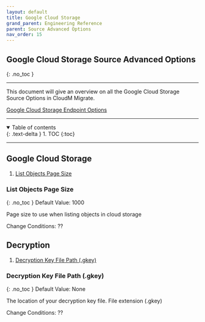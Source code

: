 ```yaml
---
layout: default
title: Google Cloud Storage 
grand_parent: Engineering Reference
parent: Source Advanced Options
nav_order: 15
---
```


## Google Cloud Storage Source Advanced Options
{: .no_toc }

---
This document will give an overview on all the Google Cloud Storage Source Options in CloudM Migrate. 

<a href="https://cloudm-migrate.github.io/documentation/Engineering-Reference/GoogleCloudStorage.html">Google Cloud Storage Endpoint Options</a>
         
---
<a name="top"></a>
<details open markdown="block">
  <summary>
    Table of contents
  </summary>
  {: .text-delta }
1. TOC
{:toc}
</details>

---
## Google Cloud Storage

1. [List Objects Page Size](#liobpasi)

### List Objects Page Size <a name="liobpasi"></a>
{: .no_toc }
Default Value: 1000

Page size to use when listing objects in cloud storage

Change Conditions: ??

## Decryption

1. [Decryption Key File Path (.gkey)](#deckeyfi)

### Decryption Key File Path (.gkey) <a name="deckeyfi"></a>
{: .no_toc }
Default Value: None

The location of your decryption key file. File extension (.gkey)

Change Conditions: ??


